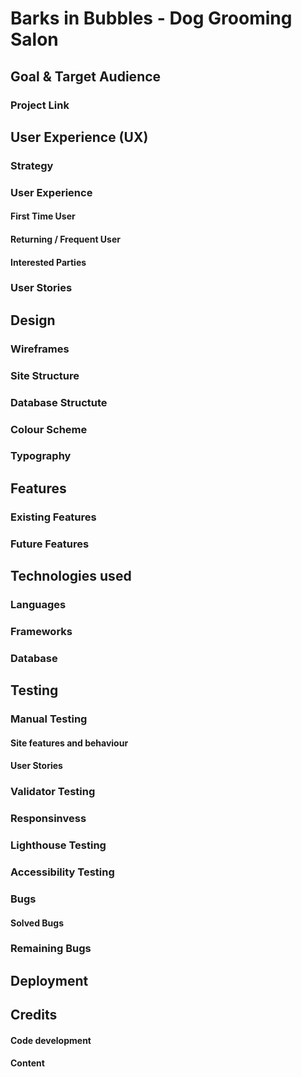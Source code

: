 # Barks in Bubbles - Dog Grooming Salon

## Goal & Target Audience

### Project Link

## User Experience (UX)

### Strategy
### User Experience
#### First Time User
#### Returning / Frequent User
#### Interested Parties
### User Stories

## Design

### Wireframes
### Site Structure
### Database Structute 
### Colour Scheme
### Typography

## Features

### Existing Features
### Future Features

## Technologies used

### Languages
### Frameworks
### Database

## Testing

### Manual Testing
#### Site features and behaviour
#### User Stories

### Validator Testing
### Responsinvess
### Lighthouse Testing
### Accessibility Testing

### Bugs

#### Solved Bugs
### Remaining Bugs

## Deployment

## Credits

#### Code development
#### Content